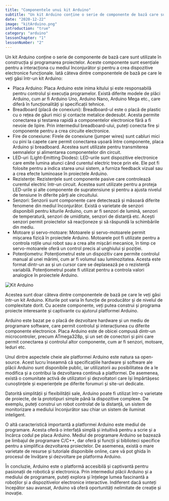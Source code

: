 ```yaml
---
title: "Componentele unui kit Arduino"
subtitle: "Un kit Arduino conține o serie de componente de bază care sunt utilizate în construcția și programarea proiectelor. Aceste componente sunt esențiale pentru a interacționa cu mediul înconjurător și pentru a crea dispozitive electronice funcționale. Iată câteva dintre componentele de bază pe care le veți găsi într-un kit Arduino:"
date: "2020-12-22"
image: "kitArduino.png"
introduction: "true"
category: "arduino"
lessonChapter: "1"
lessonNumber: "2"
---
```


Un kit Arduino conține o serie de componente de bază care sunt utilizate în construcția și programarea proiectelor. Aceste componente sunt esențiale pentru a interacționa cu mediul înconjurător și pentru a crea dispozitive electronice funcționale. Iată câteva dintre componentele de bază pe care le veți găsi într-un kit Arduino:

- Placa Arduino: Placa Arduino este inima kitului și este responsabilă pentru controlul și execuția programelor. Există diferite modele de plăci Arduino, cum ar fi Arduino Uno, Arduino Nano, Arduino Mega etc., care diferă în funcționalități și specificații tehnice.
- Breadboard (placă de conexiuni): Breadboard-ul este o placă de plastic cu o rețea de găuri mici și contacte metalice dedesubt. Acesta permite conectarea și testarea rapidă a componentelor electronice fără a fi nevoie de lipire. Prin intermediul breadboard-ului, puteți conecta fire și componente pentru a crea circuite electronice.
- Fire de conexiune: Firele de conexiune (jumper wires) sunt cabluri mici cu pini la capete care permit conectarea ușoară între componente, placa Arduino și breadboard. Acestea sunt utilizate pentru transmiterea semnalelor și alimentarea componentelor din circuit.
- LED-uri (Light-Emitting Diodes): LED-urile sunt dispozitive electronice care emite lumina atunci când curentul electric trece prin ele. Ele pot fi folosite pentru a indica starea unui sistem, a furniza feedback vizual sau a crea efecte luminoase în proiectele Arduino.
- Rezistențe: Rezistențele sunt componente pasive care controlează curentul electric într-un circuit. Acestea sunt utilizate pentru a proteja LED-urile și alte componente de supratensiune și pentru a ajusta nivelul de tensiune în diferite părți ale circuitului.
- Senzori: Senzorii sunt componente care detectează și măsoară diferite fenomene din mediul înconjurător. Există o varietate de senzori disponibili pentru kiturile Arduino, cum ar fi senzori de lumină, senzori de temperatură, senzori de umiditate, senzori de distanță etc. Acești senzori permit proiectelor să reacționeze și să răspundă la schimbările din mediu.
- Motoare și servo-motoare: Motoarele și servo-motoarele permit mișcarea fizică în proiectele Arduino. Motoarele pot fi utilizate pentru a controla roțile unui robot sau a crea alte mișcări mecanice, în timp ce servo-motoarele oferă un control precis al unghiului și poziției.
- Potențiometru: Potențiometrul este un dispozitiv care permite controlul manual al unei mărimi, cum ar fi volumul sau luminozitatea. Acesta este format dintr-un ax și un cursor care se deplasează pe o rezistență variabilă. Potențiometrul poate fi utilizat pentru a controla valori analogice în proiectele Arduino.

![Kit Arduino](https://cdn.shopify.com/s/files/1/0438/4735/2471/products/starterkit_02.unbox_934x700.jpg?v=1650614661)

Acestea sunt doar câteva dintre componentele de bază pe care le veți găsi într-un kit Arduino. Kiturile pot varia în funcție de producător și de nivelul de complexitate dorit. Cu aceste componente, veți putea construi și programa proiecte interesante și captivante cu ajutorul platformei Arduino.

Arduino este bazat pe o placă de dezvoltare hardware și un mediu de programare software, care permit controlul și interacțiunea cu diferite componente electronice. Placa Arduino este de obicei compusă dintr-un microcontroler, precum ATmega328p, și un set de conectori și pini care permit conectarea și controlul altor componente, cum ar fi senzori, motoare, leduri etc.

Unul dintre aspectele cheie ale platformei Arduino este natura sa open-source. Acest lucru înseamnă că specificațiile hardware și software ale plăcii Arduino sunt disponibile public, iar utilizatorii au posibilitatea de a le modifica și a contribui la dezvoltarea continuă a platformei. De asemenea, există o comunitate activă de utilizatori și dezvoltatori care își împărtășesc cunoștințele și experiențele pe diferite forumuri și site-uri dedicate.

Datorită simplității și flexibilității sale, Arduino poate fi utilizat într-o varietate de proiecte, de la prototipuri simple până la dispozitive complexe. De exemplu, puteți construi un robot controlat de la distanță, un sistem de monitorizare a mediului înconjurător sau chiar un sistem de iluminat inteligent.

O altă caracteristică importantă a platformei Arduino este mediul de programare. Acesta oferă o interfață simplă și intuitivă pentru a scrie și a încărca codul pe placa Arduino. Mediul de programare Arduino se bazează pe limbajul de programare C/C++, dar oferă și funcții și biblioteci specifice pentru a simplifica dezvoltarea proiectelor. De asemenea, există o mare varietate de resurse și tutoriale disponibile online, care vă pot ghida în procesul de învățare și dezvoltare pe platforma Arduino.

În concluzie, Arduino este o platformă accesibilă și captivantă pentru pasionații de robotică și electronica. Prin intermediul plăcii Arduino și a mediului de programare, puteți explora și înțelege lumea fascinantă a roboților și a dispozitivelor electronice interactive. Indiferent dacă sunteți începător sau avansat, Arduino vă oferă oportunități nelimitate de creație și inovație.